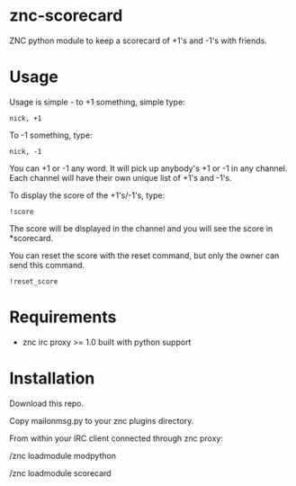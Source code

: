 znc-scorecard
=============

ZNC python module to keep a scorecard of +1's and -1's with friends.


Usage
=============

Usage is simple - to +1 something, simple type:

    nick, +1

To -1 something, type:

    nick, -1

You can +1 or -1 any word. It will pick up anybody's +1 or -1 in any
channel. Each channel will have their own unique list of +1's and -1's.


To display the score of the +1's/-1's, type:

    !score

The score will be displayed in the channel and you will see the score in
\*scorecard.

You can reset the score with the reset command, but only the owner can
send this command.

    !reset_score


Requirements
=============
* znc irc proxy >= 1.0 built with python support


Installation
=============
Download this repo.

Copy mailonmsg.py to your znc plugins directory.


From within your IRC client connected through znc proxy:

   /znc loadmodule modpython

   /znc loadmodule scorecard

